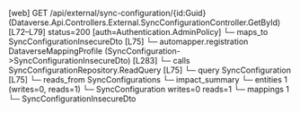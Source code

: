 [web] GET /api/external/sync-configuration/{id:Guid}  (Dataverse.Api.Controllers.External.SyncConfigurationController.GetById)  [L72–L79] status=200 [auth=Authentication.AdminPolicy]
  └─ maps_to SyncConfigurationInsecureDto [L75]
    └─ automapper.registration DataverseMappingProfile (SyncConfiguration->SyncConfigurationInsecureDto) [L283]
  └─ calls SyncConfigurationRepository.ReadQuery [L75]
  └─ query SyncConfiguration [L75]
    └─ reads_from SyncConfigurations
  └─ impact_summary
    └─ entities 1 (writes=0, reads=1)
      └─ SyncConfiguration writes=0 reads=1
    └─ mappings 1
      └─ SyncConfigurationInsecureDto

